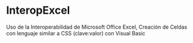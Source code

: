 # InteropExcel
Uso de la Interoperabilidad de Microsoft Office Excel, Creación de Celdas con lenguaje similar a CSS (clave:valor) con Visual Basic
